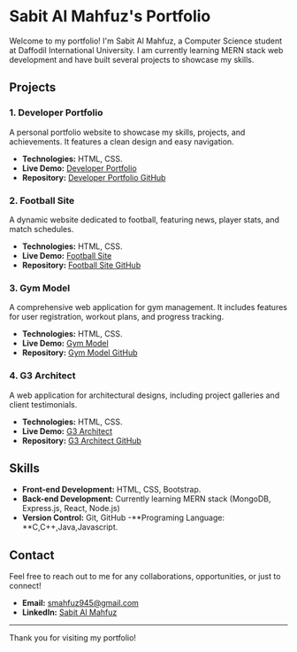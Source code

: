 # Sabit Al Mahfuz's Portfolio

Welcome to my portfolio! I'm Sabit Al Mahfuz, a Computer Science student at Daffodil International University. I am currently learning MERN stack web development and have built several projects to showcase my skills. 

## Projects

### 1. Developer Portfolio
A personal portfolio website to showcase my skills, projects, and achievements. It features a clean design and easy navigation.

- **Technologies:** HTML, CSS.
- **Live Demo:** [Developer Portfolio](https://mahfuz1912.github.io/Devoloper-Protfolio/)
- **Repository:** [Developer Portfolio GitHub](https://github.com/Mahfuz1912/Devoloper-Protfolio)

### 2. Football Site
A dynamic website dedicated to football, featuring news, player stats, and match schedules.

- **Technologies:** HTML, CSS.
- **Live Demo:** [Football Site](https://mahfuz1912.github.io/Gamer-Zone/)
- **Repository:** [Football Site GitHub](https://github.com/Mahfuz1912/Gamer-Zone)

### 3. Gym Model
A comprehensive web application for gym management. It includes features for user registration, workout plans, and progress tracking.

- **Technologies:** HTML, CSS.
- **Live Demo:** [Gym Model](https://mahfuz1912.github.io/Jym-Model/)
- **Repository:** [Gym Model GitHub](https://github.com/Mahfuz1912/Jym-Model)

### 4. G3 Architect
A web application for architectural designs, including project galleries and client testimonials.

- **Technologies:** HTML, CSS.
- **Live Demo:** [G3 Architect](https://mahfuz1912.github.io/g3-Architect-Website/)
- **Repository:** [G3 Architect GitHub](https://github.com/Mahfuz1912/g3-Architect-Website)

## Skills

- **Front-end Development:** HTML, CSS, Bootstrap.
- **Back-end Development:** Currently learning MERN stack (MongoDB, Express.js, React, Node.js)
- **Version Control:** Git, GitHub
-**Programing Language: **C,C++,Java,Javascript.
## Contact

Feel free to reach out to me for any collaborations, opportunities, or just to connect!

- **Email:** [smahfuz945@gmail.com](mailto:smahfuz945@gmail.com)
- **LinkedIn:** [Sabit Al Mahfuz](https://www.linkedin.com/in/s-ᴀ-mᴀʜꜰᴜz-03367429b)

---

Thank you for visiting my portfolio!
